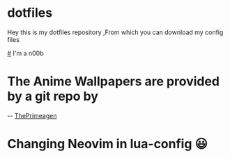  # dotfiles


 Hey this is my dotfiles repository ,From which you can download my config files
 
 [#](#) I'm a n00b
 
# The Anime Wallpapers are provided by a git repo by 

-- [ThePrimeagen](https://github.com/ThePrimeagen/anime)

# Changing Neovim in lua-config :smiley:
